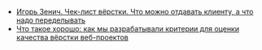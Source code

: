 * [Игорь Зенич. Чек-лист вёрстки. Что можно отдавать клиенту, а что надо переделывать](https://habrahabr.ru/post/114256/)
* [Что такое хорошо: как мы разрабатывали критерии для оценки качества вёрстки веб-проектов](https://habrahabr.ru/company/htmlacademy/blog/254171/)
